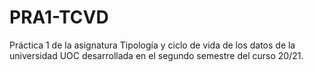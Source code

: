 # PRA1-TCVD
Práctica 1 de la asignatura Tipología y ciclo de vida de los datos de la universidad UOC desarrollada en el segundo semestre del curso 20/21.

